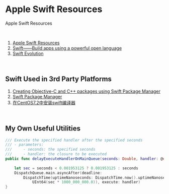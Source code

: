 # Apple Swift Resources
Apple Swift Resources

<br />

1. [Apple Swift Resources](https://developer.apple.com/swift/resources/)
1. [Swift——Build apps using a powerful open language](https://developer.apple.com/documentation/swift)
1. [Swift Evolution](https://apple.github.io/swift-evolution/)

<br />

## Swift Used in 3rd Party Platforms

1. [Creating Objective-C and C++ packages using Swift Package Manager](http://ankit.im/swift/2016/05/21/creating-objc-cpp-packages-with-swift-package-manager/)
1. [Swift Package Manager](https://github.com/apple/swift-package-manager/tree/master/Documentation)
1. [在CentOS7.2中安装swift编译器](https://blog.csdn.net/solan8/article/details/80674953)

<br />

## My Own Useful Utilities

```swift
/// Execute the specified handler after the specified seconds
/// - parameters:
///     - seconds: the specified seconds
///     - handler: the closure to be executed
public func delayExecuteHandlerOnMainQueue(seconds: Double, handler: @escaping () -> Void) {
    
    let sec = seconds < 0.001953125 ? 0.001953125 : seconds
    DispatchQueue.main.asyncAfter(deadline:
        DispatchTime(uptimeNanoseconds: DispatchTime.now().uptimeNanoseconds +
            UInt64(sec * 1000_000_000.0)), execute: handler)
}
```

